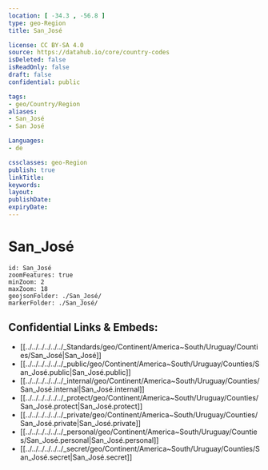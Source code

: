 ```yaml
---
location: [ -34.3 , -56.8 ] 
type: geo-Region
title: San_José

license: CC BY-SA 4.0
source: https://datahub.io/core/country-codes
isDeleted: false
isReadOnly: false
draft: false
confidential: public

tags:
- geo/Country/Region
aliases:
- San_José
- San José

Languages:
- de

cssclasses: geo-Region
publish: true
linkTitle: 
keywords: 
layout: 
publishDate: 
expiryDate: 
---
```


# San_José

```leaflet
id: San_José
zoomFeatures: true 
minZoom: 2 
maxZoom: 18
geojsonFolder: ./San_José/
markerFolder: ./San_José/
```


## Confidential Links & Embeds: 
- [[../../../../../../_Standards/geo/Continent/America~South/Uruguay/Counties/San_José|San_José]] 
- [[../../../../../../_public/geo/Continent/America~South/Uruguay/Counties/San_José.public|San_José.public]] 
- [[../../../../../../_internal/geo/Continent/America~South/Uruguay/Counties/San_José.internal|San_José.internal]] 
- [[../../../../../../_protect/geo/Continent/America~South/Uruguay/Counties/San_José.protect|San_José.protect]] 
- [[../../../../../../_private/geo/Continent/America~South/Uruguay/Counties/San_José.private|San_José.private]] 
- [[../../../../../../_personal/geo/Continent/America~South/Uruguay/Counties/San_José.personal|San_José.personal]] 
- [[../../../../../../_secret/geo/Continent/America~South/Uruguay/Counties/San_José.secret|San_José.secret]] 


